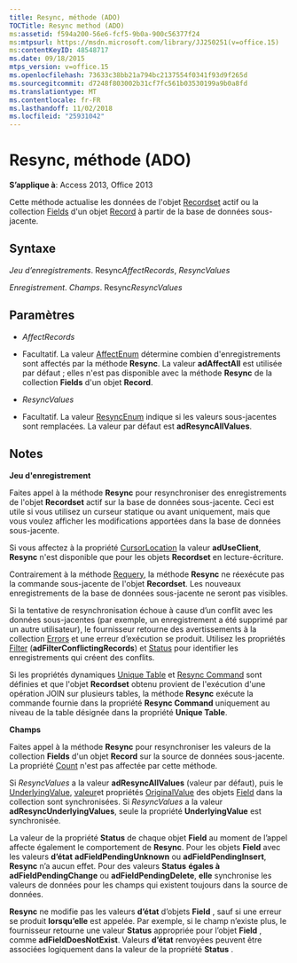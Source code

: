 ```yaml
---
title: Resync, méthode (ADO)
TOCTitle: Resync method (ADO)
ms:assetid: f594a200-56e6-fcf5-9b0a-900c56377f24
ms:mtpsurl: https://msdn.microsoft.com/library/JJ250251(v=office.15)
ms:contentKeyID: 48548717
ms.date: 09/18/2015
mtps_version: v=office.15
ms.openlocfilehash: 73633c38bb21a794bc2137554f0341f93d9f265d
ms.sourcegitcommit: d7248f803002b31cf7fc561b03530199a9b0a8fd
ms.translationtype: MT
ms.contentlocale: fr-FR
ms.lasthandoff: 11/02/2018
ms.locfileid: "25931042"
---
```

# <a name="resync-method-ado"></a>Resync, méthode (ADO)


**S’applique à**: Access 2013, Office 2013



Cette méthode actualise les données de l'objet [Recordset](recordset-object-ado.md) actif ou la collection [Fields](fields-collection-ado.md) d'un objet [Record](record-object-ado.md) à partir de la base de données sous-jacente.

## <a name="syntax"></a>Syntaxe

*Jeu d’enregistrements*. Resync*AffectRecords*, *ResyncValues*

*Enregistrement*. *Champs*. Resync*ResyncValues*

## <a name="parameters"></a>Paramètres

  - *AffectRecords*

  - Facultatif. La valeur [AffectEnum](affectenum.md) détermine combien d'enregistrements sont affectés par la méthode **Resync**. La valeur **adAffectAll** est utilisée par défaut ; elles n'est pas disponible avec la méthode **Resync** de la collection **Fields** d'un objet **Record**.

  - *ResyncValues*

  - Facultatif. La valeur [ResyncEnum](resyncenum.md) indique si les valeurs sous-jacentes sont remplacées. La valeur par défaut est **adResyncAllValues**.

## <a name="remarks"></a>Notes

**Jeu d'enregistrement**

Faites appel à la méthode **Resync** pour resynchroniser des enregistrements de l'objet **Recordset** actif sur la base de données sous-jacente. Ceci est utile si vous utilisez un curseur statique ou avant uniquement, mais que vous voulez afficher les modifications apportées dans la base de données sous-jacente.

Si vous affectez à la propriété [CursorLocation](cursorlocation-property-ado.md) la valeur **adUseClient**, **Resync** n'est disponible que pour les objets **Recordset** en lecture-écriture.

Contrairement à la méthode [Requery](requery-method-ado.md), la méthode **Resync** ne réexécute pas la commande sous-jacente de l'objet **Recordset**. Les nouveaux enregistrements de la base de données sous-jacente ne seront pas visibles.

Si la tentative de resynchronisation échoue à cause d’un conflit avec les données sous-jacentes (par exemple, un enregistrement a été supprimé par un autre utilisateur), le fournisseur retourne des avertissements à la collection [Errors](errors-collection-ado.md) et une erreur d’exécution se produit. Utilisez les propriétés [Filter](filter-property-ado.md) (**adFilterConflictingRecords**) et [Status](status-property-ado-recordset.md) pour identifier les enregistrements qui créent des conflits.

Si les propriétés dynamiques [Unique Table](unique-table-unique-schema-unique-catalog-properties-dynamic-ado.md) et [Resync Command](resync-command-property-dynamic-ado.md) sont définies et que l'objet **Recordset** obtenu provient de l'exécution d'une opération JOIN sur plusieurs tables, la méthode **Resync** exécute la commande fournie dans la propriété **Resync Command** uniquement au niveau de la table désignée dans la propriété **Unique Table**.

**Champs**

Faites appel à la méthode **Resync** pour resynchroniser les valeurs de la collection **Fields** d'un objet **Record** sur la source de données sous-jacente. La propriété [Count](count-property-ado.md) n'est pas affectée par cette méthode.

Si *ResyncValues* a la valeur **adResyncAllValues** (valeur par défaut), puis le [UnderlyingValue](underlyingvalue-property-ado.md), [valeur](value-property-ado.md)et propriétés [OriginalValue](originalvalue-property-ado.md) des objets [Field](field-object-ado.md) dans la collection sont synchronisées. Si *ResyncValues* a la valeur **adResyncUnderlyingValues**, seule la propriété **UnderlyingValue** est synchronisée.

La valeur de la propriété **Status** de chaque objet **Field** au moment de l’appel affecte également le comportement de **Resync**. Pour les objets **Field** avec les valeurs **d’état** **adFieldPendingUnknown** ou **adFieldPendingInsert**, **Resync** n’a aucun effet. Pour des valeurs **Status** **égales à adFieldPendingChange** ou **adFieldPendingDelete**, **elle** synchronise les valeurs de données pour les champs qui existent toujours dans la source de données.

**Resync** ne modifie pas les valeurs **d’état** d’objets **Field** , sauf si une erreur se produit **lorsqu’elle** est appelée. Par exemple, si le champ n’existe plus, le fournisseur retourne une valeur **Status** appropriée pour l’objet **Field** , comme **adFieldDoesNotExist**. Valeurs **d’état** renvoyées peuvent être associées logiquement dans la valeur de la propriété **Status** .


